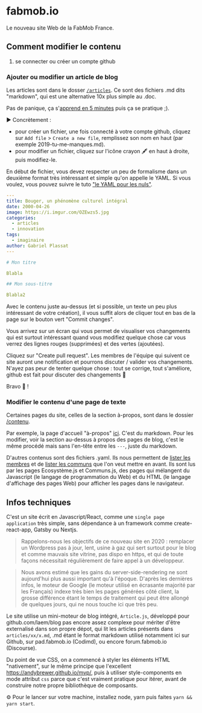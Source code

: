 # fabmob.io


Le nouveau site Web de la FabMob France.

## Comment modifier le contenu

1) se connecter ou créer un compte github

### Ajouter ou modifier un article de blog

Les articles sont dans le dosser [`/articles`](https://github.com/fabmob/fabmob.io/tree/master/contenu/articles). Ce sont des fichiers .md dits "markdown", qui est une alternative 10x plus simple au .doc. 

Pas de panique, ça s'[apprend en 5 minutes](https://learnxinyminutes.com/docs/fr-fr/markdown-fr/) puis ça se pratique ;). 

▶️ Concrètement : 
- pour créer un fichier, une fois connecté à votre compte github, cliquez sur `Add file` > `Create a new file`, remplissez son nom en haut (par exemple 2019-tu-me-manques.md). 
- pour modifier un fichier, cliquez sur l'icône crayon 🖋 en haut à droite, puis modifiez-le. 

En début de fichier, vous devez respecter un peu de formalisme dans un deuxième format très intéressant et simple qu'on appelle le YAML. Si vous voulez, vous pouvez suivre le tuto ["le YAML pour les nuls"](https://velolib.re/documentation/introduction-yaml). 

```yaml
---
title: Bouger, un phénomène culturel intégral
date: 2000-04-26
image: https://i.imgur.com/OZEwzs5.jpg
categories: 
  - articles
  - innovation
tags: 
  - imaginaire
author: Gabriel Plassat
---

# Mon titre

Blabla

## Mon sous-titre

Blabla2

```

Avec le contenu juste au-dessus (et si possible, un texte un peu plus intéressant de votre création), il vous suffit alors de cliquer tout en bas de la page sur le bouton vert "Commit changes". 

Vous arrivez sur un écran qui vous permet de visualiser vos changements qui est surtout intéressant quand vous modifiez quelque chose car vous verrez des lignes rouges (supprimées) et des vertes (ajoutées). 

Cliquez sur "Create pull request". Les membres de l'équipe qui suivent ce site auront une notification et pourrons discuter / valider vos changements. N'ayez pas peur de tenter quelque chose : tout se corrige, tout s'améliore, github est fait pour discuter des changements 🙂

Bravo 👏 !

### Modifier le contenu d'une page de texte

Certaines pages du site, celles de la section à-propos, sont dans le dossier [/contenu](https://github.com/fabmob/fabmob.io/tree/master/contenu).

Par exemple, la page d'accueil "à-propos" [ici](https://github.com/fabmob/fabmob.io/blob/master/contenu/à-propos.md). C'est du markdown. Pour les modifier, voir la section au-dessus à propos des pages de blog, c'est le même procédé mais sans l'en-tête entre les `---`, juste du markdown.

D'autres contenus sont des fichiers .yaml. Ils nous permettent de [lister les membres](https://github.com/fabmob/fabmob.io/blob/master/contenu/ecosystème.yaml) et de [lister les communs](https://github.com/fabmob/fabmob.io/blob/master/contenu/communs-fabmob.yaml) que l'on veut mettre en avant. Ils sont lus par les pages Ecosystème.js et Communs.js, des pages qui mélangent du Javascript (le langage de programmation du Web) et du HTML (le langage d'affichage des pages Web) pour afficher les pages dans le navigateur.


## Infos techniques 

C'est un site écrit en Javascript/React, comme une `single page application` très simple, sans dépendance à un framework comme create-react-app, Gatsby ou Nextjs. 

> Rappelons-nous les objectifs de ce nouveau site en 2020 : remplacer un Wordpress pas à jour, lent, usine à gaz qui sert surtout pour le blog et comme mauvais site vitrine, pas dispo en https, et qui de toute façons nécessitait régulièrement de faire appel à un développeur.

> Nous avons estimé que les gains du server-side-rendering ne sont aujourd'hui plus aussi important qu'à l'époque. D'après les dernières infos, le moteur de Google (le moteur utilisé en écrasante majorité par les Français) indexe très bien les pages générées côté client, la grosse différence étant le temps de traitement qui peut être allongé de quelques jours, qui ne nous touche ici que très peu.

Le site utilise un mini-moteur de blog intégré, `Article.js`, développé pour github.com/laem/blog pas encore assez complexe pour mériter d'être externalisé dans son propre dépot, qui lit les articles présents dans `articles/xx/x.md`, .md étant le format markdown utilisé notamment ici sur Github, sur pad.fabmob.io (Codimd), ou encore forum.fabmob.io (Discourse).

Du point de vue CSS, on a commencé à styler les éléments HTML "nativement", sur le même principe que l'excellent https://andybrewer.github.io/mvp/, puis à utiliser style-components en mode attribut `css` parce que c'est vraiment pratique pour itérer, avant de construire notre propre bibliothèque de composants.


⚙️ Pour le lancer sur votre machine, installez node, yarn puis faites `yarn && yarn start`. 

